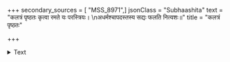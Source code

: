 +++
secondary_sources = [ "MSS_8971",]
jsonClass = "Subhaashita"
text = "कलत्रं पृष्ठतः कृत्वा रमते यः परस्त्रियः।  \nअधर्मश्चापदस्तस्य सद्यः फलति नित्यशः॥"
title = "कलत्रं पृष्ठतः"

+++

<details><summary>Text</summary>

कलत्रं पृष्ठतः कृत्वा रमते यः परस्त्रियः।  
अधर्मश्चापदस्तस्य सद्यः फलति नित्यशः॥
</details>
